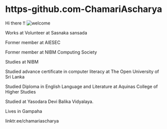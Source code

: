 # https-github.com-ChamariAscharya
Hi there !!
![welcome]([URL](https://raw.githubusercontent.com/ChamariAscharya/ChamariAscharya/ac85b13a704a898ea8cd60757cca9b73b29ec535/hi%20(1).gif))




Works at Volunteer at Sasnaka sansada

Former member at AIESEC

Former member at NIBM Computing Society

Studies at NIBM

Studied advance certificate in computer literacy at The Open University of Sri Lanka

Studied Diploma in English Language and Literature at Aquinas College of Higher Studies

Studied at Yasodara Devi Balika Vidyalaya.

Lives in Gampaha



linktr.ee/chamariascharya

